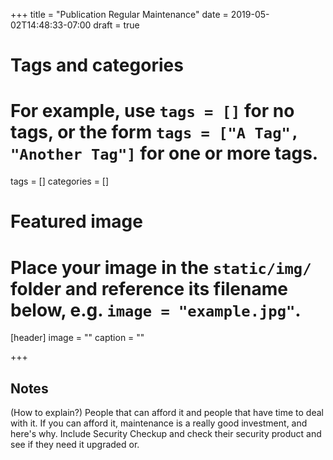 +++
title = "Publication Regular Maintenance"
date = 2019-05-02T14:48:33-07:00
draft = true

# Tags and categories
# For example, use `tags = []` for no tags, or the form `tags = ["A Tag", "Another Tag"]` for one or more tags.
tags = []
categories = []

# Featured image
# Place your image in the `static/img/` folder and reference its filename below, e.g. `image = "example.jpg"`.
[header]
image = ""
caption = ""

+++

## Notes

(How to explain?) People that can afford it and people that have time to deal with it. If you can afford it, maintenance is a really good investment, and here's why. Include Security Checkup and check their security product and see if they need it upgraded or.
